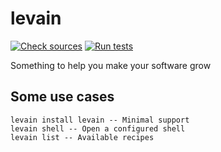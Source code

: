 levain
======
[![Check sources](https://github.com/jmoalves/levain/actions/workflows/checkSources.yml/badge.svg)](https://github.com/jmoalves/levain/actions/workflows/checkSources.yml)
[![Run tests](https://github.com/jmoalves/levain/actions/workflows/test.yml/badge.svg)](https://github.com/jmoalves/levain/actions/workflows/test.yml)

Something to help you make your software grow

## Some use cases
```
levain install levain -- Minimal support
levain shell -- Open a configured shell
levain list -- Available recipes
```
